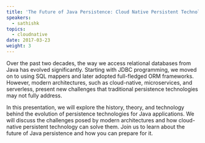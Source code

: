 ```yaml
---
title: 'The Future of Java Persistence: Cloud Native Persistent Technology'
speakers:
  - sathishk
topics:
  - cloudnative
date: 2017-03-23
weight: 3
---
```


Over the past two decades, the way we access relational databases from Java has evolved significantly. Starting with JDBC programming, we moved on to using SQL mappers and later adopted full-fledged ORM frameworks. However, modern architectures, such as cloud-native, microservices, and serverless, present new challenges that traditional persistence technologies may not fully address.

In this presentation, we will explore the history, theory, and technology behind the evolution of persistence technologies for Java applications. We will discuss the challenges posed by modern architectures and how cloud-native persistent technology can solve them. Join us to learn about the future of Java persistence and how you can prepare for it.
